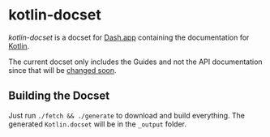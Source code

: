 # kotlin-docset

*kotlin-docset* is a docset for [Dash.app](http://kapeli.com/dash)
containing the documentation for [Kotlin](http://kotlinlang.org).

The current docset only includes the Guides and not the API documentation
since that will be [changed soon](http://kotlinlang.org/docs/api/index.html).

## Building the Docset

Just run `./fetch && ./generate` to download and build everything.
The generated `Kotlin.docset` will be in the `_output` folder.
